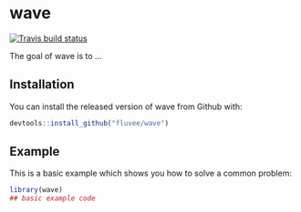 # wave

<!-- badges: start -->
[![Travis build status](https://travis-ci.org/fluvee/wave.svg?branch=master)](https://travis-ci.org/fluvee/wave)
<!-- badges: end -->

The goal of wave is to ...

## Installation

You can install the released version of wave from Github with:

``` r
devtools::install_github("fluvee/wave")
```

## Example

This is a basic example which shows you how to solve a common problem:

``` r
library(wave)
## basic example code
```

